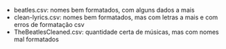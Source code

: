 - beatles.csv: nomes bem formatados, com alguns dados a mais
- clean-lyrics.csv: nomes bem formatados, mas com letras a mais e com erros de formatação csv
- TheBeatlesCleaned.csv: quantidade certa de músicas, mas com nomes mal formatados